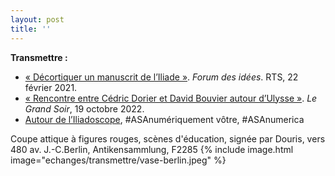 ```yaml
---
layout: post
title: ''
---
```

**Transmettre :**

- [«&nbsp;Décortiquer un manuscrit de l’Iliade&nbsp;»](https://www.rts.ch/audio-podcast/2021/audio/forum-des-idees-decortiquer-un-manuscrit-de-l-iliade-25184997.html). <i>Forum des idées</i>. RTS, 22 février 2021.
- [«&nbsp;Rencontre entre Cédric Dorier et David Bouvier autour d’Ulysse&nbsp;»](https://www.rts.ch/audio-podcast/2022/audio/la-rencontre-cedric-dorier-david-bouvier-25863561.html). <i>Le Grand Soir</i>, 19 octobre 2022.
- [Autour de l’Iliadoscope](https://youtu.be/Rl2yv-8qPPM), #ASAnumériquement vôtre, #ASAnumerica


Coupe attique à figures rouges, scènes d'éducation, signée par Douris, vers 480 av. J.-C.Berlin, Antikensammlung, F2285
{% include image.html image="echanges/transmettre/vase-berlin.jpeg" %}